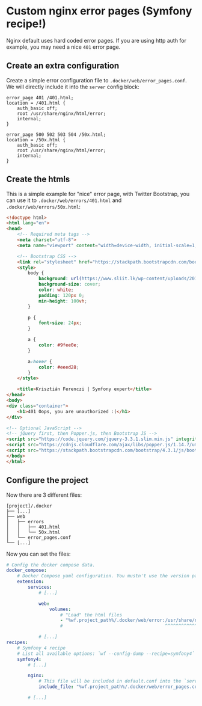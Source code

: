 # Custom nginx error pages (Symfony recipe!)

Nginx default uses hard coded error pages. If you are using http auth for example, you may need a nice `401` error page.

## Create an extra configuration

Create a simple error configuration file to `.docker/web/error_pages.conf`. We will directly include it into the `server`
config block:

```nginx
error_page 401 /401.html;
location = /401.html {
    auth_basic off;
    root /usr/share/nginx/html/error;
    internal;
}

error_page 500 502 503 504 /50x.html;
location = /50x.html {
    auth_basic off;
    root /usr/share/nginx/html/error;
    internal;
}
```

## Create the htmls

This is a simple example for "nice" error page, with Twitter Bootstrap, you can use it to `.docker/web/errors/401.html` and `.docker/web/errors/50x.html`:

```html
<!doctype html>
<html lang="en">
<head>
    <!-- Required meta tags -->
    <meta charset="utf-8">
    <meta name="viewport" content="width=device-width, initial-scale=1, shrink-to-fit=no">

    <!-- Bootstrap CSS -->
    <link rel="stylesheet" href="https://stackpath.bootstrapcdn.com/bootstrap/4.3.1/css/bootstrap.min.css" integrity="sha384-ggOyR0iXCbMQv3Xipma34MD+dH/1fQ784/j6cY/iJTQUOhcWr7x9JvoRxT2MZw1T" crossorigin="anonymous">
    <style>
        body {
            background: url(https://www.sliit.lk/wp-content/uploads/2018/02/minimalizm-gradient-background.jpg) no-repeat top center;
            background-size: cover;
            color: white;
            padding: 120px 0;
            min-height: 100vh;
        }

        p {
            font-size: 24px;
        }

        a {
            color: #9fee0e;
        }

        a:hover {
            color: #eeed28;
        }
    </style>

    <title>Krisztián Ferenczi | Symfony expert</title>
</head>
<body>
<div class="container">
    <h1>401 Oops, you are unauthorized :(</h1>
</div>

<!-- Optional JavaScript -->
<!-- jQuery first, then Popper.js, then Bootstrap JS -->
<script src="https://code.jquery.com/jquery-3.3.1.slim.min.js" integrity="sha384-q8i/X+965DzO0rT7abK41JStQIAqVgRVzpbzo5smXKp4YfRvH+8abtTE1Pi6jizo" crossorigin="anonymous"></script>
<script src="https://cdnjs.cloudflare.com/ajax/libs/popper.js/1.14.7/umd/popper.min.js" integrity="sha384-UO2eT0CpHqdSJQ6hJty5KVphtPhzWj9WO1clHTMGa3JDZwrnQq4sF86dIHNDz0W1" crossorigin="anonymous"></script>
<script src="https://stackpath.bootstrapcdn.com/bootstrap/4.3.1/js/bootstrap.min.js" integrity="sha384-JjSmVgyd0p3pXB1rRibZUAYoIIy6OrQ6VrjIEaFf/nJGzIxFDsf4x0xIM+B07jRM" crossorigin="anonymous"></script>
</body>
</html>
```

## Configure the project

Now there are 3 different files:

```
[project]/.docker
├── [...]
├── web
│   ├── errors
│   │   ├── 401.html
│   │   └── 50x.html
│   └── error_pages.conf
└── [...]
```

Now you can set the files:

```yaml
# Config the docker compose data.
docker_compose:
    # Docker Compose yaml configuration. You mustn't use the version parameter, it will be automatically.
    extension:
        services:
            # [...]

            web:
                volumes:
                    # "Load" the html files
                    - "%wf.project_path%/.docker/web/error:/usr/share/nginx/html/error"
                    #                                      ^^^^^^^^^^^^^^^^^^^^^^^^^^^ We used this target in the error_pages.conf file!

            # [...]
recipes:
    # Symfony 4 recipe
    # List all available options: `wf --config-dump --recipe=symfony4`
    symfony4:
        # [...]

        nginx:
            # This file will be included in default.conf into the `server` block!
            include_file: "%wf.project_path%/.docker/web/error_pages.conf:/etc/nginx/error_pages.conf"

        # [...]
```
